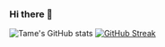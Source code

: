 ### Hi there 👋

<!--
**Tame34/Tame34** is a ✨ _special_ ✨ repository because its `README.md` (this file) appears on your GitHub profile.

Here are some ideas to get you started:

- 🔭 I’m currently working on ...
- 🌱 I’m currently learning ...
- 👯 I’m looking to collaborate on ...
- 🤔 I’m looking for help with ...
- 💬 Ask me about ...
- 📫 How to reach me: ...
- 😄 Pronouns: ...
- ⚡ Fun fact: ...
-->

![Tame's GitHub stats](https://github-readme-stats.vercel.app/api?username=tame34&show_icons=true&theme=radical)
[![GitHub Streak](https://streak-stats.demolab.com/?user=tame34&theme=dark)](https://git.io/streak-stats)
